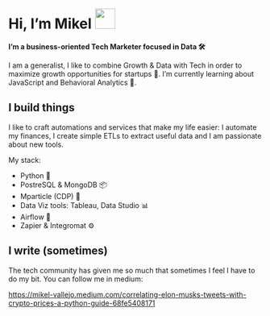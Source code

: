 #  Hi, I’m Mikel <img src="https://media.tenor.com/images/30169e4a670daf12443df7d2dd140176/tenor.gif" width="40px">

**I’m a business-oriented Tech Marketer focused in Data 🛠**

I am a generalist, I like to combine Growth & Data with Tech in order to maximize growth opportunities for startups 🚀.
I’m currently learning about JavaScript and Behavioral Analytics 🧠.

## I build things

I like to craft automations and services that make my life easier: I automate my finances, I create simple ETLs to extract useful data and I am passionate about new tools.

My stack:
* Python 🐍 
* PostreSQL & MongoDB 📦
* Mparticle (CDP) 🧠
* Data Viz tools: Tableau, Data Studio 📊
* Airflow 🚀
* Zapier & Integromat ⚙️

## I write (sometimes)

The tech community has given me so much that sometimes I feel I have to do my bit. You can follow me in medium:

https://mikel-vallejo.medium.com/correlating-elon-musks-tweets-with-crypto-prices-a-python-guide-68fe5408171

<!---
mikelvallejo/mikelvallejo is a ✨ special ✨ repository because its `README.md` (this file) appears on your GitHub profile.
You can click the Preview link to take a look at your changes.
--->
